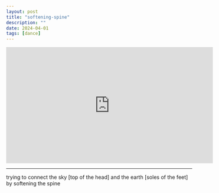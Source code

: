 ```yaml
---
layout: post
title: "softening-spine"
description: ""
date: 2024-04-01
tags: [dance]
---
```


<iframe width="560" height="315" src="https://www.youtube-nocookie.com/embed/ErS_lDhNLMg?si=5Xh3lQ78iOnhNw9i" frameborder="0" allowfullscreen></iframe>

---

trying to connect the sky [top of the head] and the earth [soles of the feet] by softening the spine